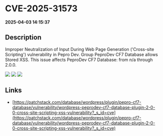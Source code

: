 # CVE-2025-31573

**2025-04-03 14:15:37**

## Description
Improper Neutralization of Input During Web Page Generation ('Cross-site Scripting') vulnerability in Pepro Dev. Group PeproDev CF7 Database allows Stored XSS. This issue affects PeproDev CF7 Database: from n/a through 2.0.0.

![](https://img.shields.io/static/v1?label=Score&message=7.1&color=red)
![](https://img.shields.io/static/v1?label=Severity&message=HIGH&color=red)
![](https://img.shields.io/static/v1?label=CWE&message=XSS&color=green)

## Links
- [https://patchstack.com/database/wordpress/plugin/pepro-cf7-database/vulnerability/wordpress-peprodev-cf7-database-plugin-2-0-0-cross-site-scripting-xss-vulnerability?_s_id=cve](https://patchstack.com/database/wordpress/plugin/pepro-cf7-database/vulnerability/wordpress-peprodev-cf7-database-plugin-2-0-0-cross-site-scripting-xss-vulnerability?_s_id=cve)
